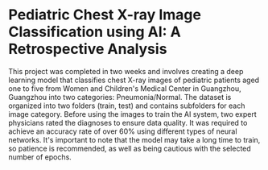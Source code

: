 # Pediatric Chest X-ray Image Classification using AI: A Retrospective Analysis

This project was completed in two weeks and involves creating a deep learning model that classifies chest X-ray images of pediatric patients aged one to five from Women and Children's Medical Center in Guangzhou, Guangzhou into two categories: Pneumonia/Normal. The dataset is organized into two folders (train, test) and contains subfolders for each image category. Before using the images to train the AI system, two expert physicians rated the diagnoses to ensure data quality. It was required to achieve an accuracy rate of over 60% using different types of neural networks. It's important to note that the model may take a long time to train, so patience is recommended, as well as being cautious with the selected number of epochs.



